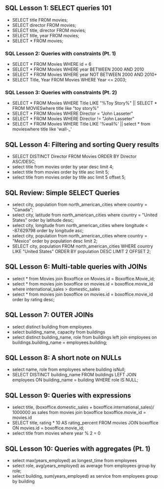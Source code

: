 ## SQL Lesson 1: SELECT queries 101

+ SELECT title FROM movies;
+ SELECT director FROM movies;
+ SELECT title, director FROM movies;
+ SELECT title, year FROM movies;
+ SELECT * FROM movies;


### SQL Lesson 2: Queries with constraints (Pt. 1)

+ SELECT *
  FROM Movies
  WHERE id = 6
+ SELECT * 
  FROM Movies
  WHERE year BETWEEN 2000 AND 2010
+ SELECT *
  FROM Movies
  WHERE year NOT BETWEEN 2000 AND 2010+
+ SELECT Title, Year FROM Movies
   WHERE Year <= 2003;


### SQL Lesson 3: Queries with constraints (Pt. 2)

+ SELECT * FROM Movies
  WHERE Title LIKE "%Toy Story%"  || SELECT * FROM MOVIESwhere title like "toy story%"
+ SELECT * FROM Movies
  WHERE Director = "John Lasseter"
+ SELECT * FROM Movies
  WHERE Director != "John Lasseter"
+ SELECT * FROM Movies
  WHERE Title LIKE '%wall%' || select * from movieswhere title like 'wall-_'


## SQL Lesson 4: Filtering and sorting Query results

+ SELECT DISTINCT Director FROM Movies
  ORDER BY Director ASC/DESC;
+ select title from movies
  order by year desc
  limit 4;
+ select title from movies
  order by title asc
  limit 5;
+ select title from movies
  order by title asc
  limit 5 offset 5;

## SQL Review: Simple SELECT Queries

+ select city, population from north_american_cities
  where country = "Canada";
+ select city, latitude from north_american_cities
  where country = "United States"
  order by latitude desc;
+ select city, longitude from north_american_cities
  where longitude < -87.629798
  order by longitude asc;
+ select city, population from north_american_cities
  where country = "Mexico"
  order by population desc
  limit 2;
+ SELECT city, population FROM north_american_cities
  WHERE country LIKE "United States"
  ORDER BY population DESC
  LIMIT 2 OFFSET 2;


## SQL Lesson 6: Multi-table queries with JOINs


+ select * from Movies
  join Boxoffice
  on Movies.id = Boxoffice.Movie_id;
+ select * from movies
  join boxoffice
  on movies.id = boxoffice.movie_id
  where international_sales > domestic_sales
+ select * from movies
  join boxoffice
  on movies.id = boxoffice.movie_id
  order by rating desc;


## SQL Lesson 7: OUTER JOINs


+ select distinct building from employees
+ select building_name, capacity from buildings
+ select distinct building_name, role
  from buildings
  left join employees
  on buildings.building_name = employees.building;


## SQL Lesson 8: A short note on NULLs

+ select name, role
  from employees
  where building isNull;
+ SELECT DISTINCT building_name
  FROM buildings 
  LEFT JOIN employees
    ON building_name = building
  WHERE role IS NULL;


## SQL Lesson 9: Queries with expressions


+ select title, (boxoffice.domestic_sales + boxoffice.international_sales)/ 1000000 as sales
 from movies
 join boxoffice
  boxoffice.movie_id = movies.id
+ SELECT title, rating * 10 AS rating_percent
  FROM movies
  JOIN boxoffice
    ON movies.id = boxoffice.movie_id;
+ select title 
  from movies
  where year % 2 = 0


##  SQL Lesson 10: Queries with aggregates (Pt. 1)


+  select max(years_employed) as longest_time
   from employees
+ select role, avg(years_employed) as average
  from employees
  group by role;
+ select building, sum(years_employed) as service
  from employees
  group by building






